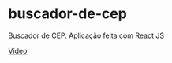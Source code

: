 # buscador-de-cep
 Buscador de CEP. Aplicação feita com React JS

 

 [Video](buscador-de-cep\buscador)
